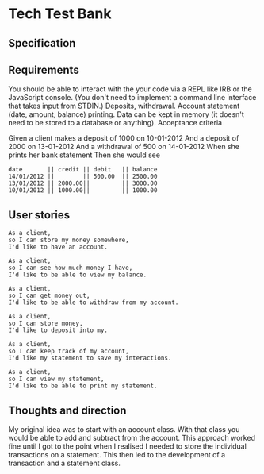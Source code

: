 Tech Test Bank
==============
Specification
------------

Requirements
-----------

You should be able to interact with the your code via a REPL like IRB or the JavaScript console. (You don't need to implement a command line interface that takes input from STDIN.)
Deposits, withdrawal.
Account statement (date, amount, balance) printing.
Data can be kept in memory (it doesn't need to be stored to a database or anything).
Acceptance criteria

Given a client makes a deposit of 1000 on 10-01-2012 And a deposit of 2000 on 13-01-2012 And a withdrawal of 500 on 14-01-2012 When she prints her bank statement Then she would see

```
date       || credit || debit   || balance
14/01/2012 ||        || 500.00  || 2500.00
13/01/2012 || 2000.00||         || 3000.00
10/01/2012 || 1000.00||         || 1000.00
```

User stories
------------
```
As a client,
so I can store my money somewhere,
I'd like to have an account.

As a client,
so I can see how much money I have,
I'd like to be able to view my balance.

As a client,
so I can get money out,
I'd like to be able to withdraw from my account.

As a client,
so I can store money,
I'd like to deposit into my.

As a client,
so I can keep track of my account,
I'd like my statement to save my interactions.

As a client,
so I can view my statement,
I'd like to be able to print my statement.
```
Thoughts and direction
----------------------
My original idea was to start with an account class. With that class you would be able to add and subtract from the account. This approach worked fine until I got to the point when I realised I needed to store the individual transactions on a statement. This then led to the development of a transaction and a statement class. 
